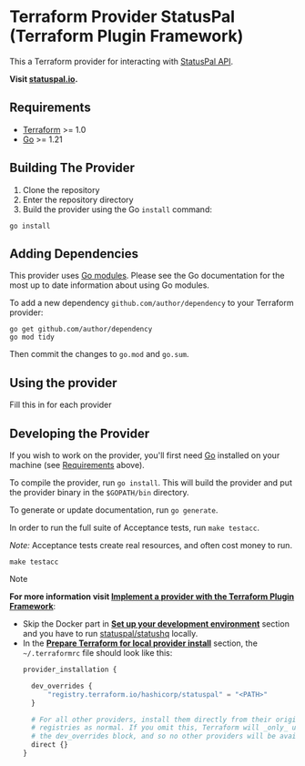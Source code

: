 # Terraform Provider StatusPal (Terraform Plugin Framework)

This a Terraform provider for interacting with [StatusPal API](https://www.statuspal.io/api-docs).

**Visit [statuspal.io](https://www.statuspal.io/).**

## Requirements

- [Terraform](https://developer.hashicorp.com/terraform/downloads) >= 1.0
- [Go](https://golang.org/doc/install) >= 1.21

## Building The Provider

1. Clone the repository
2. Enter the repository directory
3. Build the provider using the Go `install` command:

```shell
go install
```

## Adding Dependencies

This provider uses [Go modules](https://github.com/golang/go/wiki/Modules).
Please see the Go documentation for the most up to date information about using Go modules.

To add a new dependency `github.com/author/dependency` to your Terraform provider:

```shell
go get github.com/author/dependency
go mod tidy
```

Then commit the changes to `go.mod` and `go.sum`.

## Using the provider

Fill this in for each provider

## Developing the Provider

If you wish to work on the provider, you'll first need [Go](http://www.golang.org) installed on your machine (see [Requirements](#requirements) above).

To compile the provider, run `go install`. This will build the provider and put the provider binary in the `$GOPATH/bin` directory.

To generate or update documentation, run `go generate`.

In order to run the full suite of Acceptance tests, run `make testacc`.

*Note:* Acceptance tests create real resources, and often cost money to run.

```shell
make testacc
```

> [!NOTE]
> **For more information visit [Implement a provider with the Terraform Plugin Framework](https://developer.hashicorp.com/terraform/tutorials/providers-plugin-framework/providers-plugin-framework-provider)**:
>
> - Skip the Docker part in [**Set up your development environment**](https://developer.hashicorp.com/terraform/tutorials/providers-plugin-framework/providers-plugin-framework-provider#set-up-your-development-environment) section and you have to run [statuspal/statushq](https://github.com/statuspal/statushq) locally.
> - In the [**Prepare Terraform for local provider install**](https://developer.hashicorp.com/terraform/tutorials/providers-plugin-framework/providers-plugin-framework-provider#prepare-terraform-for-local-provider-install) section, the `~/.terraformrc` file should look like this:
>   ```terraform
>   provider_installation {
>
>     dev_overrides {
>         "registry.terraform.io/hashicorp/statuspal" = "<PATH>"
>     }
>
>     # For all other providers, install them directly from their origin provider
>     # registries as normal. If you omit this, Terraform will _only_ use
>     # the dev_overrides block, and so no other providers will be available.
>     direct {}
>   }
>   ```
